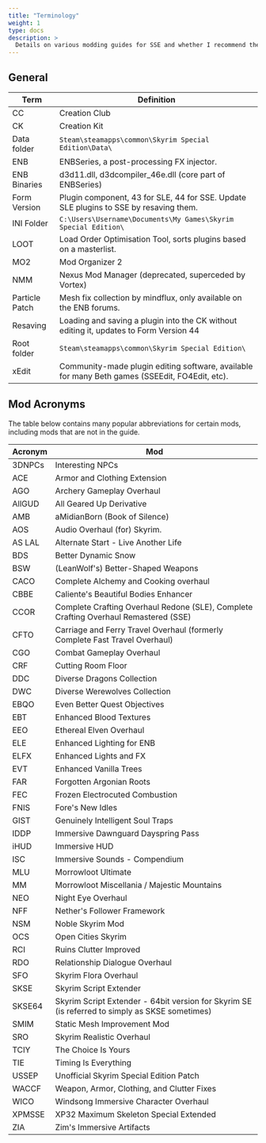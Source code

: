 ```yaml
---
title: "Terminology"
weight: 1
type: docs
description: >
  Details on various modding guides for SSE and whether I recommend them.
---
```


## General

| Term           | Definition                                                   |
| -------------- | ------------------------------------------------------------ |
| CC             | Creation Club                                                |
| CK             | Creation Kit                                                 |
| Data folder    | `Steam\steamapps\common\Skyrim Special Edition\Data\`        |
| ENB            | ENBSeries, a post-processing FX injector.                    |
| ENB Binaries   | d3d11.dll, d3dcompiler_46e.dll (core part of ENBSeries)      |
| Form Version   | Plugin component, 43 for SLE, 44 for SSE. Update SLE plugins to SSE by resaving them. |
| INI Folder     | `C:\Users\Username\Documents\My Games\Skyrim Special Edition\` |
| LOOT           | Load Order Optimisation Tool, sorts plugins based on a masterlist. |
| MO2            | Mod Organizer 2                                              |
| NMM            | Nexus Mod Manager (deprecated, superceded by Vortex)         |
| Particle Patch | Mesh fix collection by mindflux, only available on the ENB forums. |
| Resaving       | Loading and saving a plugin into the CK without editing it, updates to Form Version 44 |
| Root folder    | `Steam\steamapps\common\Skyrim Special Edition\`             |
| xEdit          | Community-made plugin editing software, available for many Beth games (SSEEdit, FO4Edit, etc). |

## Mod Acronyms

The table below contains many popular abbreviations for certain mods, including mods that are not in the guide. 

| Acronym | Mod                                                          |
| ------- | ------------------------------------------------------------ |
| 3DNPCs  | Interesting NPCs                                             |
| ACE     | Armor and Clothing Extension                                 |
| AGO     | Archery Gameplay Overhaul                                    |
| AllGUD  | All Geared Up Derivative                                     |
| AMB     | aMidianBorn (Book of Silence)                                |
| AOS     | Audio Overhaul (for) Skyrim.                                 |
| AS LAL  | Alternate Start - Live Another Life                          |
| BDS     | Better Dynamic Snow                                          |
| BSW     | (LeanWolf's) Better-Shaped Weapons                           |
| CACO    | Complete Alchemy and Cooking overhaul                        |
| CBBE    | Caliente's Beautiful Bodies Enhancer                         |
| CCOR    | Complete Crafting Overhaul Redone (SLE), Complete Crafting Overhaul Remastered (SSE) |
| CFTO    | Carriage and Ferry Travel Overhaul (formerly Complete Fast Travel Overhaul) |
| CGO     | Combat Gameplay Overhaul                                     |
| CRF     | Cutting Room Floor                                           |
| DDC     | Diverse Dragons Collection                                   |
| DWC     | Diverse Werewolves Collection                                |
| EBQO    | Even Better Quest Objectives                                 |
| EBT     | Enhanced Blood Textures                                      |
| EEO     | Ethereal Elven Overhaul                                      |
| ELE     | Enhanced Lighting for ENB                                    |
| ELFX    | Enhanced Lights and FX                                       |
| EVT     | Enhanced Vanilla Trees                                       |
| FAR     | Forgotten Argonian Roots                                     |
| FEC     | Frozen Electrocuted Combustion                               |
| FNIS    | Fore's New Idles                                             |
| GIST    | Genuinely Intelligent Soul Traps                             |
| IDDP    | Immersive Dawnguard Dayspring Pass                           |
| iHUD    | Immersive HUD                                                |
| ISC     | Immersive Sounds - Compendium                                |
| MLU     | Morrowloot Ultimate                                          |
| MM      | Morrowloot Miscellania / Majestic Mountains                  |
| NEO     | Night Eye Overhaul                                           |
| NFF     | Nether's Follower Framework                                  |
| NSM     | Noble Skyrim Mod                                             |
| OCS     | Open Cities Skyrim                                           |
| RCI     | Ruins Clutter Improved                                       |
| RDO     | Relationship Dialogue Overhaul                               |
| SFO     | Skyrim Flora Overhaul                                        |
| SKSE    | Skyrim Script Extender                                       |
| SKSE64  | Skyrim Script Extender - 64bit version for Skyrim SE (is referred to simply as SKSE sometimes) |
| SMIM    | Static Mesh Improvement Mod                                  |
| SRO     | Skyrim Realistic Overhaul                                    |
| TCIY    | The Choice Is Yours                                          |
| TIE     | Timing Is Everything                                         |
| USSEP   | Unofficial Skyrim Special Edition Patch                      |
| WACCF   | Weapon, Armor, Clothing, and Clutter Fixes                   |
| WICO    | Windsong Immersive Character Overhaul                        |
| XPMSSE  | XP32 Maximum Skeleton Special Extended                       |
| ZIA     | Zim's Immersive Artifacts                                    |
